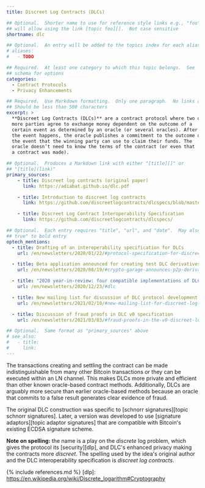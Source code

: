 ```yaml
---
title: Discreet Log Contracts (DLCs)

## Optional.  Shorter name to use for reference style links e.g., "foo"
## will allow using the link [topic foo][].  Not case sensitive
shortname: dlc

## Optional.  An entry will be added to the topics index for each alias
# aliases:
#   - TODO

## Required.  At least one category to which this topic belongs.  See
## schema for options
categories:
  - Contract Protocols
  - Privacy Enhancements

## Required.  Use Markdown formatting.  Only one paragraph.  No links allowed.
## Should be less than 500 characters
excerpt: >
  **Discreet Log Contracts (DLCs)** are a contract protocol where two or
  more parties agree to exchange money dependent on the outcome of a
  certain event as determined by an oracle (or several oracles). After
  the event happens, the oracle publishes a commitment to the outcome of
  the event that the winning party can use to claim their funds. The
  oracle doesn’t need to know the terms of the contract (or even that
  a contract was made).

## Optional.  Produces a Markdown link with either "[title][]" or
## "[title](link)"
primary_sources:
    - title: Discreet log contracts (original paper)
      link: https://adiabat.github.io/dlc.pdf

    - title: Introduction to discreet log contracts
      link: https://github.com/discreetlogcontracts/dlcspecs/blob/master/Introduction.md

    - title: Discreet Log Contract Interoperability Specification
      link: https://github.com/discreetlogcontracts/dlcspecs/

## Optional.  Each entry requires "title", "url", and "date".  May also use "feature:
## true" to bold entry
optech_mentions:
  - title: Drafting of an interoperability specification for DLCs
    url: /en/newsletters/2020/01/22/#protocol-specification-for-discreet-log-contracts-dlcs

  - title: Beta application announced for creating test DLC derivatives
    url: /en/newsletters/2020/08/19/#crypto-garage-announces-p2p-derivatives-beta-application-on-bitcoin

  - title: "2020 year-in-review: four compatible implementations of DLCs"
    url: /en/newsletters/2020/12/23/#dlc

  - title: New mailing list for discussion of DLC protocol development
    url: /en/newsletters/2021/02/10/#new-mailing-list-for-discreet-log-contracts

  - title: Discussion of fraud proofs in DLC v0 specification
    url: /en/newsletters/2021/03/03/#fraud-proofs-in-the-v0-discreet-log-contract-dlc-specification

## Optional.  Same format as "primary_sources" above
# see_also:
#   - title:
#     link:
---
```

The transactions creating and settling the contract can be made
indistinguishable from many other Bitcoin transactions or they can be
executed within an LN channel. This makes DLCs more private and
efficient than other known oracle-based contract methods.
Additionally, DLCs are arguably more secure than earlier oracle-based
methods because an oracle that commits to a false result
generates clear evidence of fraud.

The original DLC construction was specific to [schnorr
signatures][topic schnorr signatures].  Later, a version was developed
to use [signature adaptors][topic adaptor signatures] that are
compatible with Bitcoin's existing ECDSA signature scheme.

**Note on spelling:** the name is a play on the *discrete* log
problem, which gives the protocol its [security][dlp], and DLC's
enhanced privacy making the contracts more *discreet*.  The spelling
used by the idea's original author and the DLC interoperability
specification is *discreet log contracts*.

{% include references.md %}
[dlp]: https://en.wikipedia.org/wiki/Discrete_logarithm#Cryptography
